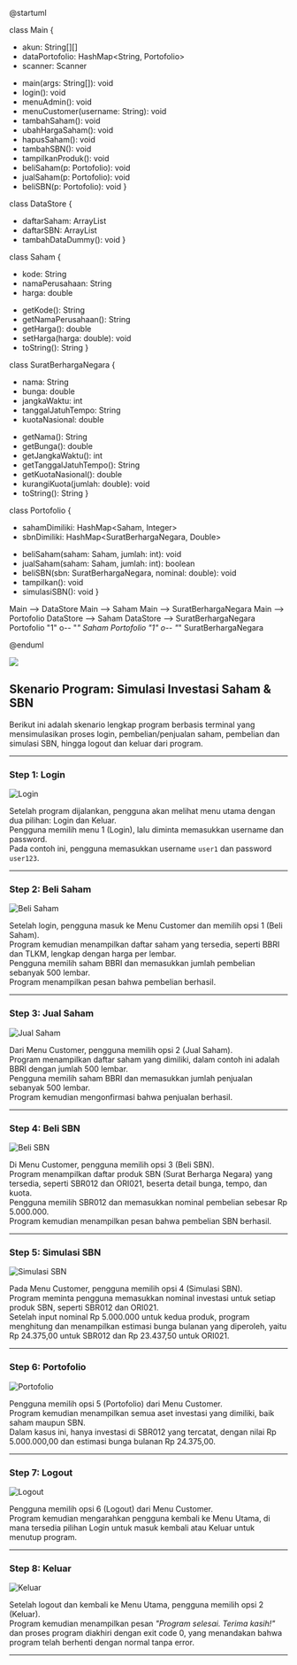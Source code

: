 @startuml

class Main {
- akun: String[][]
- dataPortofolio: HashMap<String, Portofolio>
- scanner: Scanner
+ main(args: String[]): void
+ login(): void
+ menuAdmin(): void
+ menuCustomer(username: String): void
+ tambahSaham(): void
+ ubahHargaSaham(): void
+ hapusSaham(): void
+ tambahSBN(): void
+ tampilkanProduk(): void
+ beliSaham(p: Portofolio): void
+ jualSaham(p: Portofolio): void
+ beliSBN(p: Portofolio): void
  }

class DataStore {
+ daftarSaham: ArrayList<Saham>
+ daftarSBN: ArrayList<SuratBerhargaNegara>
+ tambahDataDummy(): void
  }

class Saham {
- kode: String
- namaPerusahaan: String
- harga: double
+ getKode(): String
+ getNamaPerusahaan(): String
+ getHarga(): double
+ setHarga(harga: double): void
+ toString(): String
  }

class SuratBerhargaNegara {
- nama: String
- bunga: double
- jangkaWaktu: int
- tanggalJatuhTempo: String
- kuotaNasional: double
+ getNama(): String
+ getBunga(): double
+ getJangkaWaktu(): int
+ getTanggalJatuhTempo(): String
+ getKuotaNasional(): double
+ kurangiKuota(jumlah: double): void
+ toString(): String
  }

class Portofolio {
- sahamDimiliki: HashMap<Saham, Integer>
- sbnDimiliki: HashMap<SuratBerhargaNegara, Double>
+ beliSaham(saham: Saham, jumlah: int): void
+ jualSaham(saham: Saham, jumlah: int): boolean
+ beliSBN(sbn: SuratBerhargaNegara, nominal: double): void
+ tampilkan(): void
+ simulasiSBN(): void
  }

Main --> DataStore
Main --> Saham
Main --> SuratBerhargaNegara
Main --> Portofolio
DataStore --> Saham
DataStore --> SuratBerhargaNegara
Portofolio "1" o-- "*" Saham
Portofolio "1" o-- "*" SuratBerhargaNegara

@enduml

![](skenarioprogram/UML.png)

## Skenario Program: Simulasi Investasi Saham & SBN

Berikut ini adalah skenario lengkap program berbasis terminal yang mensimulasikan proses login, pembelian/penjualan saham, pembelian dan simulasi SBN, hingga logout dan keluar dari program.

---

### Step 1: Login

![Login](skenarioprogram/step1.png)

Setelah program dijalankan, pengguna akan melihat menu utama dengan dua pilihan: Login dan Keluar.  
Pengguna memilih menu 1 (Login), lalu diminta memasukkan username dan password.  
Pada contoh ini, pengguna memasukkan username `user1` dan password `user123`.

---

### Step 2: Beli Saham

![Beli Saham](skenarioprogram/step2.png)

Setelah login, pengguna masuk ke Menu Customer dan memilih opsi 1 (Beli Saham).  
Program kemudian menampilkan daftar saham yang tersedia, seperti BBRI dan TLKM, lengkap dengan harga per lembar.  
Pengguna memilih saham BBRI dan memasukkan jumlah pembelian sebanyak 500 lembar.  
Program menampilkan pesan bahwa pembelian berhasil.

---

### Step 3: Jual Saham

![Jual Saham](skenarioprogram/step3.png)

Dari Menu Customer, pengguna memilih opsi 2 (Jual Saham).  
Program menampilkan daftar saham yang dimiliki, dalam contoh ini adalah BBRI dengan jumlah 500 lembar.  
Pengguna memilih saham BBRI dan memasukkan jumlah penjualan sebanyak 500 lembar.  
Program kemudian mengonfirmasi bahwa penjualan berhasil.

---

### Step 4: Beli SBN

![Beli SBN](skenarioprogram/step4.png)

Di Menu Customer, pengguna memilih opsi 3 (Beli SBN).  
Program menampilkan daftar produk SBN (Surat Berharga Negara) yang tersedia, seperti SBR012 dan ORI021, beserta detail bunga, tempo, dan kuota.  
Pengguna memilih SBR012 dan memasukkan nominal pembelian sebesar Rp 5.000.000.  
Program kemudian menampilkan pesan bahwa pembelian SBN berhasil.

---

### Step 5: Simulasi SBN

![Simulasi SBN](skenarioprogram/step5.png)

Pada Menu Customer, pengguna memilih opsi 4 (Simulasi SBN).  
Program meminta pengguna memasukkan nominal investasi untuk setiap produk SBN, seperti SBR012 dan ORI021.  
Setelah input nominal Rp 5.000.000 untuk kedua produk, program menghitung dan menampilkan estimasi bunga bulanan yang diperoleh, yaitu Rp 24.375,00 untuk SBR012 dan Rp 23.437,50 untuk ORI021.

---

### Step 6: Portofolio

![Portofolio](skenarioprogram/step6.png)

Pengguna memilih opsi 5 (Portofolio) dari Menu Customer.  
Program kemudian menampilkan semua aset investasi yang dimiliki, baik saham maupun SBN.  
Dalam kasus ini, hanya investasi di SBR012 yang tercatat, dengan nilai Rp 5.000.000,00 dan estimasi bunga bulanan Rp 24.375,00.

---

### Step 7: Logout

![Logout](skenarioprogram/step7.png)

Pengguna memilih opsi 6 (Logout) dari Menu Customer.  
Program kemudian mengarahkan pengguna kembali ke Menu Utama, di mana tersedia pilihan Login untuk masuk kembali atau Keluar untuk menutup program.

---

### Step 8: Keluar

![Keluar](skenarioprogram/step8.png)

Setelah logout dan kembali ke Menu Utama, pengguna memilih opsi 2 (Keluar).  
Program kemudian menampilkan pesan _"Program selesai. Terima kasih!"_ dan proses program diakhiri dengan exit code 0, yang menandakan bahwa program telah berhenti dengan normal tanpa error.

---
